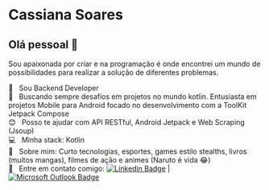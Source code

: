 # Cassiana Soares

## Olá pessoal 👋
Sou apaixonada por criar e na programação é onde encontrei um mundo de possibilidades para realizar a solução de diferentes problemas.

 :rocket:  &nbsp; Sou Backend Developer
 <br/> :purple_heart: &nbsp; Buscando sempre desafios em projetos no mundo kotlin. Entusiasta em projetos Mobile para Android focado no desenvolvimento com a ToolKit Jetpack Compose
 <br/> :blush: &nbsp; Posso te ajudar com API RESTful, Android Jetpack e Web Scraping (Jsoup)
 <br/> :computer: &nbsp; Minha stack: Kotlin
 <br/> 💬  &nbsp; Sobre mim: Curto tecnologias, esportes, games estilo stealths, livros (muitos mangas), filmes de ação e animes (Naruto é vida :joy:)
 <br/> :email: &nbsp; Entre em contato comigo: [![Linkedin Badge](https://img.shields.io/badge/-CassianaSoares-blue?style=flat-square&logo=Linkedin&logoColor=white&link=https://www.linkedin.com/in/cassiana-s-4962a552/)](https://www.linkedin.com/in/cassiana-s-4962a552/) 
| 
[![Microsoft Outlook Badge](https://img.shields.io/badge/-cassianassilva@hotmail.com-c14438?style=flat-square&logo=microsoft-outlook&logoColor=white&link=mailto:cassianassilva@hotmail.com)](mailto:cassianassilva@hotmail.com)

